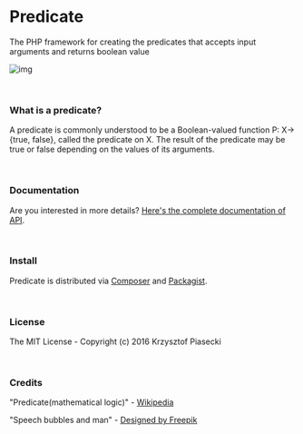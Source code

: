 # __Predicate__

The PHP framework for creating the predicates that accepts input arguments and returns boolean value

![img](https://krzysiekpiasecki.github.io/predicate/img/theme.png)

<br>

### What is a predicate?

A predicate is commonly understood to be a Boolean-valued function P: X→ {true, false}, called the predicate on X. The result of the predicate may be true or false depending on the values of its arguments. 

<br>


### Documentation

Are you interested in more details? [Here's the complete documentation of API](https://krzysiekpiasecki.github.io/predicate/api/index.html).

<br>

### Install

Predicate is distributed via [Composer](https://getcomposer.org) and [Packagist](https://packagist.org/packages/pfunctor/predicate).

<br>

### License
The MIT License - Copyright (c) 2016 Krzysztof Piasecki

<br>

### Credits

"Predicate(mathematical logic)" - <a href='https://en.wikipedia.org/wiki/Predicate_(mathematical_logic)'>Wikipedia</a>

"Speech bubbles and man" - <a href='http://www.freepik.com/free-vector/speech-bubbles-and-man_765060.htm'>Designed by Freepik</a>



